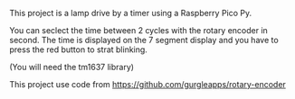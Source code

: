 This project is a lamp drive by a timer using a Raspberry Pico Py.

You can seclect the time between 2 cycles with the rotary encoder in second. The time is displayed on the 7 segment display and you have to press the red button to strat blinking.

(You will need the tm1637 library)

This project use code from https://github.com/gurgleapps/rotary-encoder

